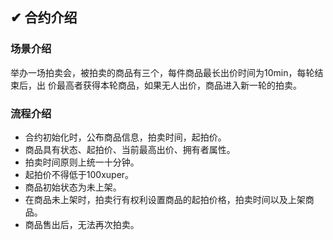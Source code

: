 ## ✔ 合约介绍
### 场景介绍
举办一场拍卖会，被拍卖的商品有三个，每件商品最长出价时间为10min，每轮结束后，出
价最高者获得本轮商品，如果无人出价，商品进入新一轮的拍卖。
### 流程介绍
- 合约初始化时，公布商品信息，拍卖时间，起拍价。
- 商品具有状态、起拍价、当前最高出价、拥有者属性。
- 拍卖时间原则上统一十分钟。
- 起拍价不得低于100xuper。
- 商品初始状态为未上架。
- 在商品未上架时，拍卖行有权利设置商品的起拍价格，拍卖时间以及上架商品。
- 商品售出后，无法再次拍卖。